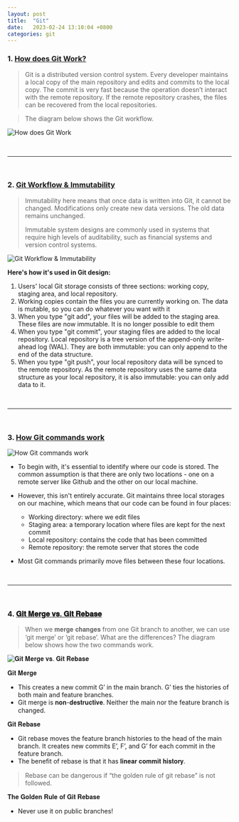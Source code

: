 ```yaml
---
layout: post
title:  "Git"
date:   2023-02-24 13:10:04 +0800
categories: git
---
```


### 1. [How does Git Work?](https://twitter.com/alexxubyte/status/1609953957174218754)

> Git is a distributed version control system.
> Every developer maintains a local copy of the main repository and edits and commits to the local copy. 
> The commit is very fast because the operation doesn’t interact with the remote repository. 
> If the remote repository crashes, the files can be recovered from the local repositories.

> The diagram below shows the Git workflow.

![How does Git Work](https://pbs.twimg.com/media/Fle0kkWaYAEAN1H?format=jpg&name=large) 

<br/>

---

<br/>

### 2. [Git Workflow & Immutability](https://twitter.com/alexxubyte/status/1622637514833166336)

> Immutability here means that once data is written into Git, it cannot be changed. Modifications only create new data versions. The old data remains unchanged.
>
> Immutable system designs are commonly used in systems that require high levels of auditability, such as financial systems and version control systems. 

![Git Workflow & Immutability](https://pbs.twimg.com/media/FoTENrjaQAInbyf?format=jpg&name=medium)

**Here's how it's used in Git design:**
1. Users' local Git storage consists of three sections: working copy, staging area, and local repository.
2. Working copies contain the files you are currently working on. The data is mutable, so you can do whatever you want with it
3. When you type "git add", your files will be added to the staging area. These files are now immutable. It is no longer possible to edit them
4. When you type "git commit", your staging files are added to the local repository. Local repository is a tree version of the append-only write-ahead log (WAL). They are both immutable: you can only append to the end of the data structure.
5. When you type "git push", your local repository data will be synced to the remote repository. As the remote repository uses the same data structure as your local repository, it is also immutable: you can only add data to it.

<br/>

---

<br/>

### 3. [How Git commands work](https://twitter.com/alexxubyte/status/1630972442712604682)

![How Git commands work](https://pbs.twimg.com/media/FqJgykFaUAArpJE?format=jpg&name=large)

- To begin with, it's essential to identify where our code is stored. The common assumption is that there are only two locations - one on a remote server like Github and the other on our local machine.

- However, this isn't entirely accurate. Git maintains three local storages on our machine, which means that our code can be found in four places:
    - Working directory: where we edit files
    - Staging area: a temporary location where files are kept for the next commit
    - Local repository: contains the code that has been committed
    - Remote repository: the remote server that stores the code

- Most Git commands primarily move files between these four locations.

<br/>

---

<br/>

### 4. [𝐆𝐢𝐭 𝐌𝐞𝐫𝐠𝐞 𝐯𝐬. 𝐆𝐢𝐭 𝐑𝐞𝐛𝐚𝐬𝐞](https://twitter.com/alexxubyte/status/1617926474279030784)

> When we 𝐦𝐞𝐫𝐠𝐞 𝐜𝐡𝐚𝐧𝐠𝐞𝐬 from one Git branch to another, we can use ‘git merge’ or ‘git rebase’. What are the differences?
> The diagram below shows how the two commands work.

![𝐆𝐢𝐭 𝐌𝐞𝐫𝐠𝐞 𝐯𝐬. 𝐆𝐢𝐭 𝐑𝐞𝐛𝐚𝐬𝐞](https://pbs.twimg.com/media/FnQHjGAakAAIzyz?format=jpg&name=large)

𝐆𝐢𝐭 𝐌𝐞𝐫𝐠𝐞
- This creates a new commit G’ in the main branch. G’ ties the histories of both main and feature branches.
- Git merge is 𝐧𝐨𝐧-𝐝𝐞𝐬𝐭𝐫𝐮𝐜𝐭𝐢𝐯𝐞. Neither the main nor the feature branch is changed.

𝐆𝐢𝐭 𝐑𝐞𝐛𝐚𝐬𝐞
- Git rebase moves the feature branch histories to the head of the main branch. It creates new commits E’, F’, and G’ for each commit in the feature branch.
- The benefit of rebase is that it has 𝐥𝐢𝐧𝐞𝐚𝐫 𝐜𝐨𝐦𝐦𝐢𝐭 𝐡𝐢𝐬𝐭𝐨𝐫𝐲.

> Rebase can be dangerous if “the golden rule of git rebase” is not followed.

𝐓𝐡𝐞 𝐆𝐨𝐥𝐝𝐞𝐧 𝐑𝐮𝐥𝐞 𝐨𝐟 𝐆𝐢𝐭 𝐑𝐞𝐛𝐚𝐬𝐞
- Never use it on public branches!